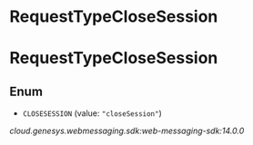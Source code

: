 # RequestTypeCloseSession


# RequestTypeCloseSession

## Enum


* `CLOSESESSION` (value: `"closeSession"`)




_cloud.genesys.webmessaging.sdk:web-messaging-sdk:14.0.0_
